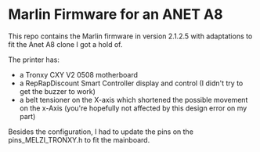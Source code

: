 # Marlin Firmware for an ANET A8

This repo contains the Marlin firmware in version 2.1.2.5 with adaptations to fit the Anet A8 clone I got a hold of. 

The printer has: 
- a Tronxy CXY V2 0508 motherboard 
- a RepRapDiscount Smart Controller display and control (I didn't try to get the buzzer to work)
- a belt tensioner on the X-axis which shortened the possible movement on the x-Axis (you're hopefully not affected by this design error on my part)

Besides the configuration, I had to update the pins on the pins_MELZI_TRONXY.h to fit the mainboard.